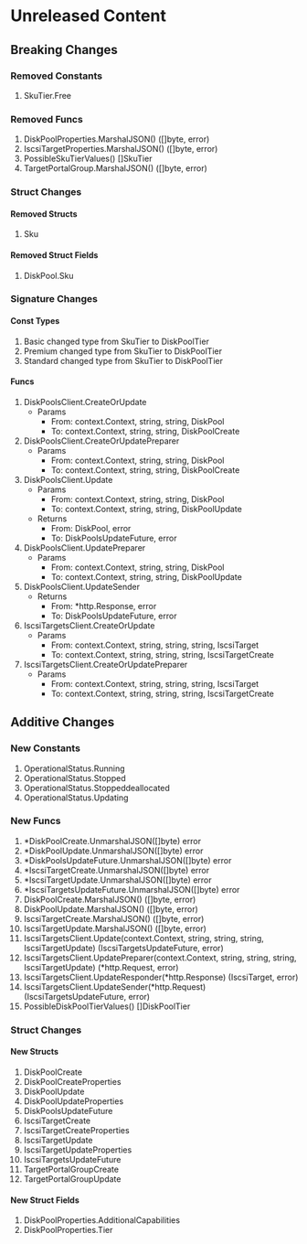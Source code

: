 # Unreleased Content

## Breaking Changes

### Removed Constants

1. SkuTier.Free

### Removed Funcs

1. DiskPoolProperties.MarshalJSON() ([]byte, error)
1. IscsiTargetProperties.MarshalJSON() ([]byte, error)
1. PossibleSkuTierValues() []SkuTier
1. TargetPortalGroup.MarshalJSON() ([]byte, error)

### Struct Changes

#### Removed Structs

1. Sku

#### Removed Struct Fields

1. DiskPool.Sku

### Signature Changes

#### Const Types

1. Basic changed type from SkuTier to DiskPoolTier
1. Premium changed type from SkuTier to DiskPoolTier
1. Standard changed type from SkuTier to DiskPoolTier

#### Funcs

1. DiskPoolsClient.CreateOrUpdate
	- Params
		- From: context.Context, string, string, DiskPool
		- To: context.Context, string, string, DiskPoolCreate
1. DiskPoolsClient.CreateOrUpdatePreparer
	- Params
		- From: context.Context, string, string, DiskPool
		- To: context.Context, string, string, DiskPoolCreate
1. DiskPoolsClient.Update
	- Params
		- From: context.Context, string, string, DiskPool
		- To: context.Context, string, string, DiskPoolUpdate
	- Returns
		- From: DiskPool, error
		- To: DiskPoolsUpdateFuture, error
1. DiskPoolsClient.UpdatePreparer
	- Params
		- From: context.Context, string, string, DiskPool
		- To: context.Context, string, string, DiskPoolUpdate
1. DiskPoolsClient.UpdateSender
	- Returns
		- From: *http.Response, error
		- To: DiskPoolsUpdateFuture, error
1. IscsiTargetsClient.CreateOrUpdate
	- Params
		- From: context.Context, string, string, string, IscsiTarget
		- To: context.Context, string, string, string, IscsiTargetCreate
1. IscsiTargetsClient.CreateOrUpdatePreparer
	- Params
		- From: context.Context, string, string, string, IscsiTarget
		- To: context.Context, string, string, string, IscsiTargetCreate

## Additive Changes

### New Constants

1. OperationalStatus.Running
1. OperationalStatus.Stopped
1. OperationalStatus.Stoppeddeallocated
1. OperationalStatus.Updating

### New Funcs

1. *DiskPoolCreate.UnmarshalJSON([]byte) error
1. *DiskPoolUpdate.UnmarshalJSON([]byte) error
1. *DiskPoolsUpdateFuture.UnmarshalJSON([]byte) error
1. *IscsiTargetCreate.UnmarshalJSON([]byte) error
1. *IscsiTargetUpdate.UnmarshalJSON([]byte) error
1. *IscsiTargetsUpdateFuture.UnmarshalJSON([]byte) error
1. DiskPoolCreate.MarshalJSON() ([]byte, error)
1. DiskPoolUpdate.MarshalJSON() ([]byte, error)
1. IscsiTargetCreate.MarshalJSON() ([]byte, error)
1. IscsiTargetUpdate.MarshalJSON() ([]byte, error)
1. IscsiTargetsClient.Update(context.Context, string, string, string, IscsiTargetUpdate) (IscsiTargetsUpdateFuture, error)
1. IscsiTargetsClient.UpdatePreparer(context.Context, string, string, string, IscsiTargetUpdate) (*http.Request, error)
1. IscsiTargetsClient.UpdateResponder(*http.Response) (IscsiTarget, error)
1. IscsiTargetsClient.UpdateSender(*http.Request) (IscsiTargetsUpdateFuture, error)
1. PossibleDiskPoolTierValues() []DiskPoolTier

### Struct Changes

#### New Structs

1. DiskPoolCreate
1. DiskPoolCreateProperties
1. DiskPoolUpdate
1. DiskPoolUpdateProperties
1. DiskPoolsUpdateFuture
1. IscsiTargetCreate
1. IscsiTargetCreateProperties
1. IscsiTargetUpdate
1. IscsiTargetUpdateProperties
1. IscsiTargetsUpdateFuture
1. TargetPortalGroupCreate
1. TargetPortalGroupUpdate

#### New Struct Fields

1. DiskPoolProperties.AdditionalCapabilities
1. DiskPoolProperties.Tier
